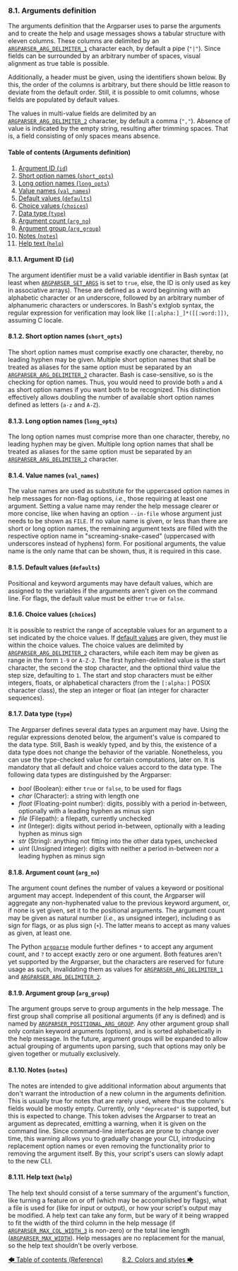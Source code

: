 ### 8.1. Arguments definition

The arguments definition that the Argparser uses to parse the arguments and to create the help and usage messages shows a tabular structure with eleven columns. These columns are delimited by an [`ARGPARSER_ARG_DELIMITER_1`](environment_variables/environment_variables.md#8411-argparser_arg_delimiter_1) character each, by default a pipe (`"|"`). Since fields can be surrounded by an arbitrary number of spaces, visual alignment as true table is possible.

Additionally, a header must be given, using the identifiers shown below. By this, the order of the columns is arbitrary, but there should be little reason to deviate from the default order. Still, it is possible to omit columns, whose fields are populated by default values.

The values in multi-value fields are delimited by an [`ARGPARSER_ARG_DELIMITER_2`](environment_variables/environment_variables.md#8412-argparser_arg_delimiter_2) character, by default a comma (`","`). Absence of value is indicated by the empty string, resulting after trimming spaces. That is, a field consisting of only spaces means absence.

<!-- <toc title="Table of contents (Arguments definition)"> -->
#### Table of contents (Arguments definition)

1. [Argument ID (`id`)](#811-argument-id-id)
1. [Short option names (`short_opts`)](#812-short-option-names-short_opts)
1. [Long option names (`long_opts`)](#813-long-option-names-long_opts)
1. [Value names (`val_names`)](#814-value-names-val_names)
1. [Default values (`defaults`)](#815-default-values-defaults)
1. [Choice values (`choices`)](#816-choice-values-choices)
1. [Data type (`type`)](#817-data-type-type)
1. [Argument count (`arg_no`)](#818-argument-count-arg_no)
1. [Argument group (`arg_group`)](#819-argument-group-arg_group)
1. [Notes (`notes`)](#8110-notes-notes)
1. [Help text (`help`)](#8111-help-text-help)
<!-- </toc> -->

#### 8.1.1. Argument ID (`id`)

The argument identifier must be a valid variable identifier in Bash syntax (at least when [`ARGPARSER_SET_ARGS`](environment_variables/environment_variables.md#8439-argparser_set_args) is set to `true`, else, the ID is only used as key in associative arrays). These are defined as a word beginning with an alphabetic character or an underscore, followed by an arbitrary number of alphanumeric characters or underscores. In Bash's extglob syntax, the regular expression for verification may look like `[[:alpha:]_]*([[:word:]])`, assuming C locale.

#### 8.1.2. Short option names (`short_opts`)

The short option names must comprise exactly one character, thereby, no leading hyphen may be given. Multiple short option names that shall be treated as aliases for the same option must be separated by an [`ARGPARSER_ARG_DELIMITER_2`](environment_variables/environment_variables.md#8412-argparser_arg_delimiter_2) character. Bash is case-sensitive, so is the checking for option names. Thus, you would need to provide both `a` and `A` as short option names if you want both to be recognized. This distinction effectively allows doubling the number of available short option names defined as letters (`a-z` and `A-Z`).

#### 8.1.3. Long option names (`long_opts`)

The long option names must comprise more than one character, thereby, no leading hyphen may be given. Multiple long option names that shall be treated as aliases for the same option must be separated by an [`ARGPARSER_ARG_DELIMITER_2`](environment_variables/environment_variables.md#8412-argparser_arg_delimiter_2) character.

#### 8.1.4. Value names (`val_names`)

The value names are used as substitute for the uppercased option names in help messages for non-flag options, *i.e.*, those requiring at least one argument. Setting a value name may render the help message clearer or more concise, like when having an option `--in-file` whose argument just needs to be shown as `FILE`. If no value name is given, or less than there are short or long option names, the remaining argument texts are filled with the respective option name in "screaming-snake-cased" (uppercased with underscores instead of hyphens) form. For positional arguments, the value name is the only name that can be shown, thus, it is required in this case.

#### 8.1.5. Default values (`defaults`)

Positional and keyword arguments may have default values, which are assigned to the variables if the arguments aren't given on the command line. For flags, the default value must be either `true` or `false`.

#### 8.1.6. Choice values (`choices`)

It is possible to restrict the range of acceptable values for an argument to a set indicated by the choice values. If [default values](#815-default-values-defaults) are given, they must lie within the choice values. The choice values are delimited by [`ARGPARSER_ARG_DELIMITER_2`](environment_variables/environment_variables.md#8412-argparser_arg_delimiter_2) characters, while each item may be given as range in the form `1-9` or `A-Z-2`. The first hyphen-delimited value is the start character, the second the stop character, and the optional third value the step size, defaulting to `1`. The start and stop characters must be either integers, floats, or alphabetical characters (from the `[:alpha:]` POSIX character class), the step an integer or float (an integer for character sequences).

#### 8.1.7. Data type (`type`)

The Argparser defines several data types an argument may have. Using the regular expressions denoted below, the argument's value is compared to the data type. Still, Bash is weakly typed, and by this, the existence of a data type does not change the behavior of the variable. Nonetheless, you can use the type-checked value for certain computations, later on. It is mandatory that all default and choice values accord to the data type. The following data types are distinguished by the Argparser:

- *bool* (Boolean): either `true` or `false`, to be used for flags
- *char* (Character): a string with length one
- *float* (Floating-point number): digits, possibly with a period in-between, optionally with a leading hyphen as minus sign
- *file* (Filepath): a filepath, currently unchecked
- *int* (Integer): digits without period in-between, optionally with a leading hyphen as minus sign
- *str* (String): anything not fitting into the other data types, unchecked
- *uint* (Unsigned integer): digits with neither a period in-between nor a leading hyphen as minus sign

#### 8.1.8. Argument count (`arg_no`)

The argument count defines the number of values a keyword or positional argument may accept. Independent of this count, the Argparser will aggregate any non-hyphenated value to the previous keyword argument, or, if none is yet given, set it to the positional arguments. The argument count may be given as natural number (*i.e.*, as unsigned integer), including `0` as sign for flags, or as plus sign (`+`). The latter means to accept as many values as given, at least one.

The Python [`argparse`](https://docs.python.org/3/library/argparse.html "python.org &rightarrow; Python documentation &rightarrow; argparse module") module further defines `*` to accept any argument count, and `?` to accept exactly zero or one argument. Both features aren't yet supported by the Argparser, but the characters are reserved for future usage as such, invalidating them as values for [`ARGPARSER_ARG_DELIMITER_1`](environment_variables/environment_variables.md#8411-argparser_arg_delimiter_1) and [`ARGPARSER_ARG_DELIMITER_2`](environment_variables/environment_variables.md#8412-argparser_arg_delimiter_2).

#### 8.1.9. Argument group (`arg_group`)

The argument groups serve to group arguments in the help message. The first group shall comprise all positional arguments (if any is defined) and is named by [`ARGPARSER_POSITIONAL_ARG_GROUP`](environment_variables/environment_variables.md#8435-argparser_positional_arg_group). Any other argument group shall only contain keyword arguments (options), and is sorted alphabetically in the help message. In the future, argument groups will be expanded to allow actual grouping of arguments upon parsing, such that options may only be given together or mutually exclusively.

#### 8.1.10. Notes (`notes`)

The notes are intended to give additional information about arguments that don't warrant the introduction of a new column in the arguments definition. This is usually true for notes that are rarely used, where thus the column's fields would be mostly empty. Currently, only `"deprecated"` is supported, but this is expected to change. This token advises the Argparser to treat an argument as deprecated, emitting a warning, when it is given on the command line. Since command-line interfaces are prone to change over time, this warning allows you to gradually change your CLI, introducing replacement option names or even removing the functionality prior to removing the argument itself. By this, your script's users can slowly adapt to the new CLI.

#### 8.1.11. Help text (`help`)

The help text should consist of a terse summary of the argument's function, like turning a feature on or off (which may be accomplished by flags), what a file is used for (like for input or output), or how your script's output may be modified. A help text can take any form, but be wary of it being wrapped to fit the width of the third column in the help message (if [`ARGPARSER_MAX_COL_WIDTH_3`](environment_variables/environment_variables.md#8433-argparser_max_col_width_3) is non-zero) or the total line length ([`ARGPARSER_MAX_WIDTH`](environment_variables/environment_variables.md#8434-argparser_max_width)). Help messages are no replacement for the manual, so the help text shouldn't be overly verbose.

[&#129092;&nbsp;Table of contents (Reference)](toc.md)
&nbsp;&nbsp;&nbsp;&nbsp;&nbsp;&nbsp;&nbsp;&nbsp;&nbsp;&nbsp;[8.2. Colors and styles&nbsp;&#129094;](colors_and_styles.md)

